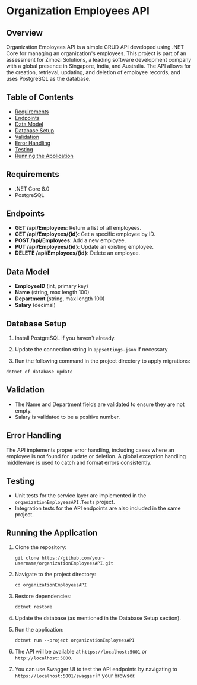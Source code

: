 # Organization Employees API

## Overview

Organization Employees API is a simple CRUD API developed using .NET Core for managing an organization's employees. This project is part of an assessment for Zimozi Solutions, a leading software development company with a global presence in Singapore, India, and Australia. The API allows for the creation, retrieval, updating, and deletion of employee records, and uses PostgreSQL as the database.

## Table of Contents

- [Requirements](#requirements)
- [Endpoints](#endpoints)
- [Data Model](#data-model)
- [Database Setup](#database-setup)
- [Validation](#validation)
- [Error Handling](#error-handling)
- [Testing](#testing)
- [Running the Application](#running-the-application)

## Requirements

- .NET Core 8.0
- PostgreSQL

## Endpoints

- **GET /api/Employees**: Return a list of all employees.
- **GET /api/Employees/{id}**: Get a specific employee by ID.
- **POST /api/Employees**: Add a new employee.
- **PUT /api/Employees/{id}**: Update an existing employee.
- **DELETE /api/Employees/{id}**: Delete an employee.

## Data Model

- **EmployeeID** (int, primary key)
- **Name** (string, max length 100)
- **Department** (string, max length 100)
- **Salary** (decimal)

## Database Setup

1. Install PostgreSQL if you haven't already.
2. Update the connection string in `appsettings.json` if necessary

4. Run the following command in the project directory to apply migrations:

```
dotnet ef database update
```

## Validation

- The Name and Department fields are validated to ensure they are not empty.
- Salary is validated to be a positive number.

## Error Handling

The API implements proper error handling, including cases where an employee is not found for update or deletion. A global exception handling middleware is used to catch and format errors consistently.

## Testing

- Unit tests for the service layer are implemented in the `organizationEmployeesAPI.Tests` project.
- Integration tests for the API endpoints are also included in the same project.

## Running the Application

1. Clone the repository:
   ```
   git clone https://github.com/your-username/organizationEmployeesAPI.git
   ```

2. Navigate to the project directory:
   ```
   cd organizationEmployeesAPI
   ```

3. Restore dependencies:
   ```
   dotnet restore
   ```

4. Update the database (as mentioned in the Database Setup section).

5. Run the application:
   ```
   dotnet run --project organizationEmployeesAPI
   ```

6. The API will be available at `https://localhost:5001` or `http://localhost:5000`.

7. You can use Swagger UI to test the API endpoints by navigating to `https://localhost:5001/swagger` in your browser.
